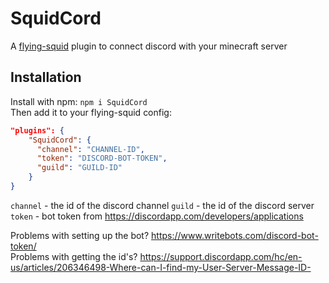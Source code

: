 # SquidCord

A [flying-squid](https://github.com/PrismarineJS/flying-squid) plugin to connect discord with your minecraft server

## Installation

Install with npm: `npm i SquidCord`  
Then add it to your flying-squid config:

```json
"plugins": {
    "SquidCord": {
      "channel": "CHANNEL-ID",
      "token": "DISCORD-BOT-TOKEN",
      "guild": "GUILD-ID"
    }
}
```

`channel` - the id of the discord channel
`guild` - the id of the discord server
`token` - bot token from https://discordapp.com/developers/applications

Problems with setting up the bot? https://www.writebots.com/discord-bot-token/  
Problems with getting the id's? https://support.discordapp.com/hc/en-us/articles/206346498-Where-can-I-find-my-User-Server-Message-ID-
